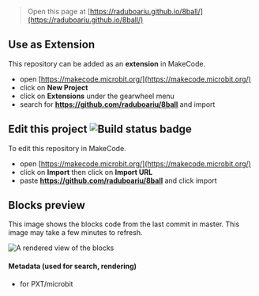 
> Open this page at [https://raduboariu.github.io/8ball/](https://raduboariu.github.io/8ball/)

## Use as Extension

This repository can be added as an **extension** in MakeCode.

* open [https://makecode.microbit.org/](https://makecode.microbit.org/)
* click on **New Project**
* click on **Extensions** under the gearwheel menu
* search for **https://github.com/raduboariu/8ball** and import

## Edit this project ![Build status badge](https://github.com/raduboariu/8ball/workflows/MakeCode/badge.svg)

To edit this repository in MakeCode.

* open [https://makecode.microbit.org/](https://makecode.microbit.org/)
* click on **Import** then click on **Import URL**
* paste **https://github.com/raduboariu/8ball** and click import

## Blocks preview

This image shows the blocks code from the last commit in master.
This image may take a few minutes to refresh.

![A rendered view of the blocks](https://github.com/raduboariu/8ball/raw/master/.github/makecode/blocks.png)

#### Metadata (used for search, rendering)

* for PXT/microbit
<script src="https://makecode.com/gh-pages-embed.js"></script><script>makeCodeRender("{{ site.makecode.home_url }}", "{{ site.github.owner_name }}/{{ site.github.repository_name }}");</script>
